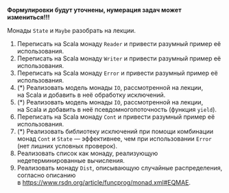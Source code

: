 **Формулировки будут уточнены, нумерация задач может измениться!!!**

Монады `State` и `Maybe` разобрать на лекции.

1. Переписать на Scala монаду `Reader` и привести разумный пример её
   использования.
2. Переписать на Scala монаду `Writer` и привести разумный пример её
   использования.
3. Переписать на Scala монаду `Error` и привести разумный пример её
   использования.
4. (\*) Реализовать модель монады `IO`, рассмотренной на лекции, на Scala
   и добавить в неё обработку исключений.
5. (\*) Реализовать модель монады `IO`, рассмотренной на лекции, на Scala
   и добавить в неё псевдомногопоточность (функция `yield`).
6. Переписать на Scala монаду `Cont` и привести разумный пример её
   использования.
7. (\*) Реализовать библиотеку исключений при помощи комбинации монад
   `Cont` и `State` — эффективнее, чем при использовании `Error`
   (нет лишних условных проверок).
8. Реализовать список как монаду, реализующую недетерминированные
   вычисления.
9. Реализовать монаду `Dist`, описывающую случайные распределения,
   согласно описанию в <https://www.rsdn.org/article/funcprog/monad.xml#EQMAE>.
